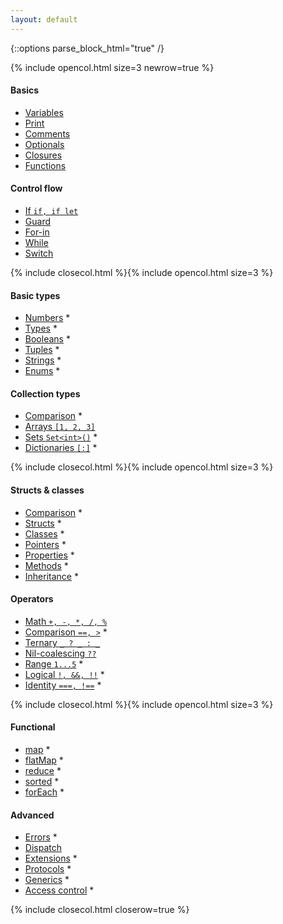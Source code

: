 ```yaml
---
layout: default
---
```

{::options parse_block_html="true" /}

{% include opencol.html size=3 newrow=true %}

#### Basics

* [Variables](/variables)
* [Print](/print)
* [Comments](/comments)
* [Optionals](/optionals)
* [Closures](/closures)
* [Functions](/functions)

#### Control flow

* [If `if, if let`](/if)
* [Guard](/guard)
* [For-in](/for-in)
* [While](/while)
* [Switch](/switch)

{% include closecol.html %}{% include opencol.html size=3 %}

#### Basic types

* [Numbers](/numbers) *
* [Types](/types) *
* [Booleans](/booleans) *
* [Tuples](/tuples) *
* [Strings](/strings) *
* [Enums](/enums) *

#### Collection types

* [Comparison](/collection-types-comparison)  *
* [Arrays `[1, 2, 3]`](/arrays)
* [Sets `Set<int>()`](/sets) *
* [Dictionaries `[:]`](/dictionaries) *

{% include closecol.html %}{% include opencol.html size=3 %}

#### Structs & classes

* [Comparison](/structs-vs-classes) *
* [Structs](/structs) *
* [Classes](/classes) *
* [Pointers](/pointers) *
* [Properties](/properties) *
* [Methods](/methods) *
* [Inheritance](/inheritance) *

#### Operators

* [Math `+, -, *, /, %`](/math)
* [Comparison `==, >`](/comparison) *
* [Ternary `_ ? _ : _`](/ternary)
* [Nil-coalescing `??`](/nil-coalescing)
* [Range `1...5`](/range) *
* [Logical `!, &&, !!`](/logical) *
* [Identity `===, !==`](/identity) *

{% include closecol.html %}{% include opencol.html size=3 %}

#### Functional

* [map](/map) *
* [flatMap](/flatmap) *
* [reduce](/reduce) *
* [sorted](/sorted) *
* [forEach](/foreach) *

#### Advanced

* [Errors](/errors) *
* [Dispatch](/dispatch)
* [Extensions](/extensions) *
* [Protocols](/protocols) *
* [Generics](/generics) *
* [Access control](/access-control) *

{% include closecol.html closerow=true %}